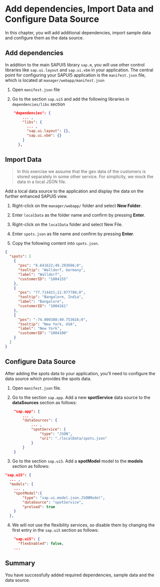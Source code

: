 # Add dependencies, Import Data and Configure Data Source

In this chapter, you will add additional dependencies, import sample data and configure them as the data source.

## Add dependencies

In addition to the main SAPUI5 library `sap.m`, you will use other control libraries like `sap.ui.layout` and `sap.ui.vbm` in your application. The central point for configuring your SAPUI5 application is the `manifest.json` file, which is located at `manager/webapp/manifest.json`

1. Open `manifest.json` file

2. Go to the section `sap.ui5` and add the following libraries in `dependencies/libs` section

```json
    "dependencies": {
        ... ,
        "libs": {
          ... ,
          "sap.ui.layout": {},
          "sap.ui.vbm": {}
        }
      },
```

## Import Data

> In this exercise we assume that the geo data of the customers is stored separately in some other service. For simplicity, we mock the data in a local JSON file. 

Add a local data source to the application and display the data on the further enhanced SAPUI5 view.

1. Right-click on the `manager/webapp/` folder and select **New Folder**.

2. Enter `localData` as the folder name and confirm by pressing **Enter**.

3. Right-click on the `localData` folder and select New File.

4. Enter `spots.json` as file name and confirm by pressing **Enter**.

5. Copy the following content into `spots.json`.

```json
{
  "spots": [
    {
      "pos": "8.641622;49.293696;0",
      "tooltip": "Walldorf, Germany",
      "label": "Walldorf",
      "customerID": "1004155"
    },
    {
      "pos": "77.714421;12.977788;0",
      "tooltip": "Bangalore, India",
      "label": "Bangalore",
      "customerID": "1004161"
    },
    {
      "pos": "-74.000380;40.753616;0",
      "tooltip": "New York, USA",
      "label": "New York",
      "customerID": "1004100"
    }
  ]
}
```

## Configure Data Source

After adding the spots data to your application, you'll need to configure the data source which provides the spots data.

1. Open `manifest.json` file.

2. Go to the section `sap.app`. Add a new **spotService** data source to the  **dataSources** section as follows:

```json
    "sap.app": {
        ... ,
        "dataSources": {
            ... ,
            "spotService": {
                "type": "JSON",
                "uri": "./localData/spots.json"
            }
        }
    }
```

3. Go to the section `sap.ui5`. Add a **spotModel** model to the **models** section as follows:

```json
"sap.ui5": {
  ... ,
  "models": {
    ... ,
    "spotModel":{
        "type": "sap.ui.model.json.JSONModel",
        "dataSource": "spotService",
        "preload": true
    }
  },
```

4. We will not use the flexibility services, so disable them by changing the first entry in the `sap.ui5` section as follows:

```json
    "sap.ui5": {
      "flexEnabled": false,
    ...
```

## Summary

You have successfully added required dependencies, sample data and the data source.